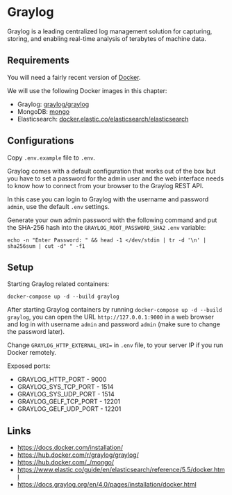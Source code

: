 # Graylog

Graylog is a leading centralized log management solution for capturing, storing, and enabling real-time analysis of terabytes of machine data.

## Requirements

You will need a fairly recent version of [Docker](https://docs.docker.com/installation/).

We will use the following Docker images in this chapter:

* Graylog: [graylog/graylog](https://hub.docker.com/r/graylog/graylog/)
* MongoDB: [mongo](https://hub.docker.com/_/mongo/)
* Elasticsearch: [docker.elastic.co/elasticsearch/elasticsearch](https://www.elastic.co/guide/en/elasticsearch/reference/5.5/docker.html)

##  Configurations

Copy `.env.example` file to `.env`.

Graylog comes with a default configuration that works out of the box but you have to set a password for the admin user and the web interface needs to know how to connect from your browser to the Graylog REST API.

In this case you can login to Graylog with the username and password `admin`, use the default `.env` settings.

Generate your own admin password with the following command and put the SHA-256 hash into the `GRAYLOG_ROOT_PASSWORD_SHA2` `.env` variable:

```
echo -n "Enter Password: " && head -1 </dev/stdin | tr -d '\n' | sha256sum | cut -d" " -f1
```

## Setup

Starting Graylog related containers:

```
docker-compose up -d --build graylog
```

After starting Graylog containers by running ``docker-compose up -d --build graylog``, 
you can open the URL `http://127.0.0.1:9000` in a web browser and log in with username `admin` and password `admin` 
(make sure to change the password later). 

Change `GRAYLOG_HTTP_EXTERNAL_URI=` in `.env` file, to your server IP if you run Docker remotely.

Exposed ports:

* GRAYLOG_HTTP_PORT       - 9000
* GRAYLOG_SYS_TCP_PORT    - 1514
* GRAYLOG_SYS_UDP_PORT    - 1514
* GRAYLOG_GELF_TCP_PORT   - 12201
* GRAYLOG_GELF_UDP_PORT   - 12201

## Links

* https://docs.docker.com/installation/
* https://hub.docker.com/r/graylog/graylog/
* https://hub.docker.com/_/mongo/
* https://www.elastic.co/guide/en/elasticsearch/reference/5.5/docker.html  
* https://docs.graylog.org/en/4.0/pages/installation/docker.html
